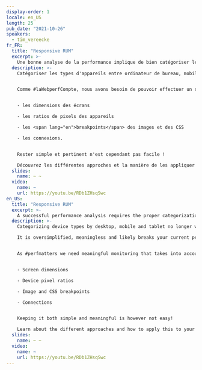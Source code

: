 ```yaml
---
display-order: 1
locale: en_US
length: 25
pub_date: "2021-10-26"
speakers:
  - tim_vereecke
fr_FR:
  title: "Responsive RUM"
  excerpt: >-
    Une bonne analyse de la performance implique de bien catégoriser les mesures qui sont collectées par type de matériels. Tour d'horizon des approches.
  description: >-
    Catégoriser les types d'appareils entre ordinateur de bureau, mobile et tablette ne fonctionne plus en 2021. Cette approche est trop simpliste, dénuée de sens et casse probablement votre analyse de performance actuelle sur un site web responsive moderne.


    Comme #laWebperfCompte, nous avons besoin de pouvoir effectuer un suivi pertinent qui tienne compte du web moderne :


    - les dimensions des écrans

    - les ratios de pixels des appareils

    - les <span lang="en">breakpoints</span> des images et des CSS

    - les connexions.


    Rester simple et pertinent n'est cependant pas facile !

    Découvrez les différentes approches et la manière de les appliquer à vos solutions de suivi RUM existantes, qu'elles soient gratuites (Google Analytics), open source (Boomerang) ou commerciales.
  slides:
    name: ~ ~
  video:
    name: ~
    url: https://youtu.be/RDb1ZHsqSwc
en_US:
  title: "Responsive RUM"
  excerpt: >-
    A successful performance analysis requires the proper categorization of the collected measurements by device type. Overview of the available techniques.
  description: >-
    Categorizing device types by desktop, mobile and tablet no longer works in 2021.

    It is oversimplified, meaningless and likely breaks your current performance analysis on a modern responsive website.


    As #perfmatters we need meaningful monitoring that takes into account the modern web:


    - Screen dimensions

    - Device pixel ratios

    - Image and CSS breakpoints

    - Connections


    Keeping it both simple and meaningful is however not easy!

    Learn about the different approaches and how to apply this to your existing RUM monitoring solutions: be it free (Google Analytics), open source (Boomerang) or commercial.
  slides:
    name: ~ ~
  video:
    name: ~
    url: https://youtu.be/RDb1ZHsqSwc
---
```

